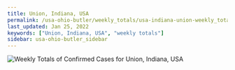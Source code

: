 ```yaml
---
title: Union, Indiana, USA
permalink: /usa-ohio-butler/weekly_totals/usa-indiana-union-weekly_totals.html
last_updated: Jan 25, 2022
keywords: ["Union, Indiana, USA", "weekly totals"]
sidebar: usa-ohio-butler_sidebar
---
```


![Weekly Totals of Confirmed Cases for Union, Indiana, USA](/covid_tracker/images/graphs/usa-indiana-union-weekly_totals_graph.png)
